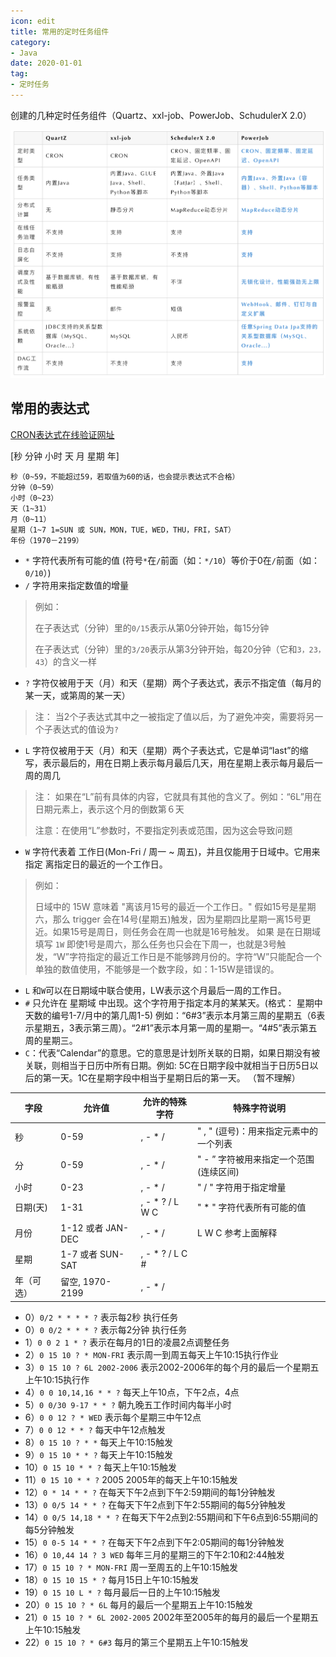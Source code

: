 ```yaml
---
icon: edit
title: 常用的定时任务组件
category: 
- Java
date: 2020-01-01
tag:
- 定时任务
---
```


创建的几种定时任务组件（Quartz、xxl-job、PowerJob、SchudulerX 2.0）


<!-- more -->

![](./timed-task.assets/true-up-795f5e9b0d875063717b1ee6a08f2ff1c01.png)

## 常用的表达式

[CRON表达式在线验证网址](http://cron.qqe2.com/)

[秒 分钟 小时 天 月 星期 年]

```text
秒（0~59，不能超过59，若取值为60的话，也会提示表达式不合格）
分钟（0~59）
小时（0~23）
天（1~31）
月（0~11）
星期（1~7 1=SUN 或 SUN，MON，TUE，WED，THU，FRI，SAT）
年份（1970－2199）
```

- `*` 字符代表所有可能的值 (符号`*`在`/`前面（如：`*/10`）等价于0在`/`前面（如：`0/10`）)
- `/` 字符用来指定数值的增量
>例如：
>
>在子表达式（分钟）里的`0/15`表示从第0分钟开始，每15分钟
>
>在子表达式（分钟）里的`3/20`表示从第3分钟开始，每20分钟（它和`3，23，43`）的含义一样

- `?` 字符仅被用于天（月）和天（星期）两个子表达式，表示不指定值（每月的某一天，或第周的某一天）
>注： 当2个子表达式其中之一被指定了值以后，为了避免冲突，需要将另一个子表达式的值设为`?`

- `L` 字符仅被用于天（月）和天（星期）两个子表达式，它是单词“last”的缩写，表示最后的，用在日期上表示每月最后几天，用在星期上表示每月最后一周的周几
>注： 如果在“L”前有具体的内容，它就具有其他的含义了。例如：“6L”用在日期元素上，表示这个月的倒数第６天
>
>注意：在使用“L”参数时，不要指定列表或范围，因为这会导致问题

- `W` 字符代表着 工作日(Mon-Fri / 周一 ~ 周五)，并且仅能用于日域中。它用来指定  离指定日的最近的一个工作日。
>例如：
>
>日域中的 15W 意味着 "离该月15号的最近一个工作日。" 假如15号是星期六，那么 trigger 会在14号(星期五)触发，因为星期四比星期一离15号更近。如果15号是周日，则任务会在周一也就是16号触发。
>如果 是在日期域填写 `1W` 即使1号是周六，那么任务也只会在下周一，也就是3号触发，“W”字符指定的最近工作日是不能够跨月份的。字符“W”只能配合一个 单独的数值使用，不能够是一个数字段，如：1-15W是错误的。

- `L` 和`W`可以在日期域中联合使用，LW表示这个月最后一周的工作日。
- `#` 只允许在 星期域 中出现。这个字符用于指定本月的某某天。(格式： 星期中天数的编号1-7/月中的第几周1-5) 例如：“6#3”表示本月第三周的星期五（6表示星期五，3表示第三周）。“2#1”表示本月第一周的星期一。“4#5”表示第五周的星期三。
- `C`：代表“Calendar”的意思。它的意思是计划所关联的日期，如果日期没有被关联，则相当于日历中所有日期。例如: 5C在日期字段中就相当于日历5日以后的第一天。1C在星期字段中相当于星期日后的第一天。 （暂不理解）


|字段	|允许值	|允许的特殊字符|	特殊字符说明|
|----|----|----|----|
|秒	|0-59	|, - * /	|" , " (逗号)：用来指定元素中的一个列表|
|分	|0-59	|, - * /	|" - ” 字符被用来指定一个范围(连续区间)|
|小时	|0-23	|, - * /	|" / " 字符用于指定增量|
|日期(天)|1-31	|, - * ? / L W C	|" * " 字符代表所有可能的值|
|月份	|1-12 或者 JAN-DEC	|, - * /	|L W C 参考上面解释|
|星期	|1-7 或者 SUN-SAT	|, - * ? / L C #|	|
|年（可选）	|留空, 1970-2199	|, - * /|      |


- 0）`0/2 * * * * ?` 表示每2秒 执行任务
- 0）`0 0/2 * * * ?` 表示每2分钟 执行任务
- 1）`0 0 2 1 * ?` 表示在每月的1日的凌晨2点调整任务
- 2）`0 15 10 ? * MON-FRI` 表示周一到周五每天上午10:15执行作业
- 3）`0 15 10 ? 6L 2002-2006` 表示2002-2006年的每个月的最后一个星期五上午10:15执行作
- 4）`0 0 10,14,16 * * ?` 每天上午10点，下午2点，4点
- 5）`0 0/30 9-17 * * ?` 朝九晚五工作时间内每半小时
- 6）`0 0 12 ? * WED` 表示每个星期三中午12点
- 7）`0 0 12 * * ?` 每天中午12点触发
- 8）`0 15 10 ? * *` 每天上午10:15触发
- 9）`0 15 10 * * ?` 每天上午10:15触发
- 10）`0 15 10 * * ?` 每天上午10:15触发
- 11）`0 15 10 * * ?` 2005 2005年的每天上午10:15触发
- 12）`0 * 14 * * ?` 在每天下午2点到下午2:59期间的每1分钟触发
- 13）`0 0/5 14 * * ?` 在每天下午2点到下午2:55期间的每5分钟触发
- 14）`0 0/5 14,18 * * ?` 在每天下午2点到2:55期间和下午6点到6:55期间的每5分钟触发
- 15）`0 0-5 14 * * ?` 在每天下午2点到下午2:05期间的每1分钟触发
- 16）`0 10,44 14 ? 3 WED` 每年三月的星期三的下午2:10和2:44触发
- 17）`0 15 10 ? * MON-FRI` 周一至周五的上午10:15触发
- 18）`0 15 10 15 * ?` 每月15日上午10:15触发
- 19）`0 15 10 L * ?` 每月最后一日的上午10:15触发
- 20）`0 15 10 ? * 6L` 每月的最后一个星期五上午10:15触发
- 21）`0 15 10 ? * 6L 2002-2005` 2002年至2005年的每月的最后一个星期五上午10:15触发
- 22）`0 15 10 ? * 6#3` 每月的第三个星期五上午10:15触发
